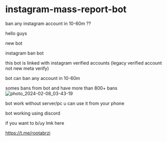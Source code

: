 # instagram-mass-report-bot
 ban any instagram account in 10-60m ??


hello guys

new bot 

instagram ban bot 

this bot is linked with instagram verified accounts (legacy verified account not new meta verify)

bot can ban any account in 10-60m 

somes bans from bot and have more than 800+ bans
![photo_2024-02-08_03-43-19](https://files.catbox.moe/ioc0dk.jpg)

bot work without server/pc u can use it from your phone

bot working using discord

if you want to b/uy lmk here

https://t.me/rootabrzi


